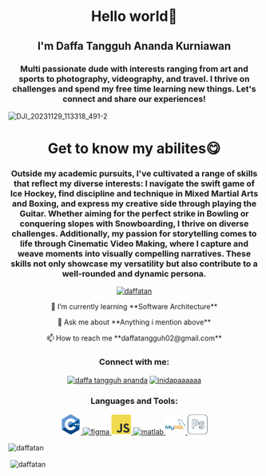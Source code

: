 <h1 align="center">Hello world👋</h1>
<h2 align="center">I'm Daffa Tangguh Ananda Kurniawan</h2>
<h3 align="center">Multi passionate dude with interests ranging from art and sports to photography, videography, and travel. I thrive on challenges and spend my free time learning new things. Let's connect and share our experiences!</h3>

![DJI_20231129_113318_491-2](https://github.com/DaffaTan/DaffaTan/assets/130416907/f986fb6b-d5f5-4e03-9f88-b58a5e707660)

<h1 align="center">Get to know my abilites😋</h1>
<h3 align="center">Outside my academic pursuits, I've cultivated a range of skills that reflect my diverse interests: I navigate the swift game of Ice Hockey, find discipline and technique in Mixed Martial Arts and Boxing, and express my creative side through playing the Guitar. Whether aiming for the perfect strike in Bowling or conquering slopes with Snowboarding, I thrive on diverse challenges. Additionally, my passion for storytelling comes to life through Cinematic Video Making, where I capture and weave moments into visually compelling narratives. These skills not only showcase my                         versatility but also contribute to a well-rounded and dynamic persona.</h3>

<p align="center"> <a href="https://github.com/ryo-ma/github-profile-trophy"><img src="https://github-profile-trophy.vercel.app/?username=daffatan" alt="daffatan" /></a> </p>

<p align="center"> 🌱 I’m currently learning **Software Architecture** </p>

<p align="center"> 💬 Ask me about **Anything i mention above** </p>

<p align="center"> 📫 How to reach me **daffatangguh02@gmail.com** </p>

<h3 align="center">Connect with me:</h3>
<p align="center">
<a href="[https://linkedin.com/in/daffa-tangguh-ananda](https://www.linkedin.com/in/daffa-tangguh-ananda-6a340b22a/)" target="blank"><img align="center" src="https://raw.githubusercontent.com/rahuldkjain/github-profile-readme-generator/master/src/images/icons/Social/linked-in-alt.svg" alt="daffa tangguh ananda" height="30" width="40" /></a>
<a href="https://instagram.com/inidapaaaaaa" target="blank"><img align="center" src="https://raw.githubusercontent.com/rahuldkjain/github-profile-readme-generator/master/src/images/icons/Social/instagram.svg" alt="inidapaaaaaa" height="30" width="40" /></a>
</p>

<h3 align="center">Languages and Tools:</h3>
<p align="center"> <a href="https://www.w3schools.com/cpp/" target="_blank" rel="noreferrer"> <img src="https://raw.githubusercontent.com/devicons/devicon/master/icons/cplusplus/cplusplus-original.svg" alt="cplusplus" width="40" height="40"/> </a> <a href="https://www.figma.com/" target="_blank" rel="noreferrer"> <img src="https://www.vectorlogo.zone/logos/figma/figma-icon.svg" alt="figma" width="40" height="40"/> </a> <a href="https://developer.mozilla.org/en-US/docs/Web/JavaScript" target="_blank" rel="noreferrer"> <img src="https://raw.githubusercontent.com/devicons/devicon/master/icons/javascript/javascript-original.svg" alt="javascript" width="40" height="40"/> </a> <a href="https://www.mathworks.com/" target="_blank" rel="noreferrer"> <img src="https://upload.wikimedia.org/wikipedia/commons/2/21/Matlab_Logo.png" alt="matlab" width="40" height="40"/> </a> <a href="https://www.mysql.com/" target="_blank" rel="noreferrer"> <img src="https://raw.githubusercontent.com/devicons/devicon/master/icons/mysql/mysql-original-wordmark.svg" alt="mysql" width="40" height="40"/> </a> <a href="https://www.photoshop.com/en" target="_blank" rel="noreferrer"> <img src="https://raw.githubusercontent.com/devicons/devicon/master/icons/photoshop/photoshop-line.svg" alt="photoshop" width="40" height="40"/> </a> </p>

<p><img align="center" src="https://github-readme-stats.vercel.app/api/top-langs?username=daffatan&show_icons=true&locale=en&layout=compact" alt="daffatan" /></p>

<p>&nbsp;<img align="center" src="https://github-readme-stats.vercel.app/api?username=daffatan&show_icons=true&locale=en" alt="daffatan" /></p>
